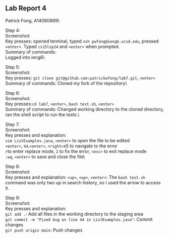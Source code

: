 ## Lab Report 4
Patrick Fong, A14080869\

Step 4:\
Screenshot:\
Key presses: opened terminal, typed ``ssh pwfong@ieng6.ucsd.edu``, pressed ``<enter>``. Typed ``cs15lsp24`` and ``<enter>`` when prompted.\
Summary of commands:\
Logged into ieng6\

Step 5:\
Screenshot:\
Key presses: ``git clone git@github.com:patrickwfong/lab7.git``, ``<enter>``\
Summary of commands: Cloned my fork of the repository\\

Step 6:\
Screenshot:\
Key presses:``cd lab7``, ``<enter>``, ``bash test.sh``, ``<enter>``\
Summary of commands: Changed working directory to the cloned directory, ran the shell script to run the tests.\\

Step 7:\
Screenshot:\
Key presses and explanation:\
``vim ListExamples.java``, ``<enter>`` to open the file to be edited\
``<enter>``, ``44``,``<enter>``, ``<right>``x5 to navigate to the error\
``r``to enter replace mode, ``2`` to fix the error, ``<esc>`` to exit replace mode\
``:wq``, ``<enter>`` to save and close the file\\

Step 8:\
Screenshot:\
Key presses and explanation: ``<up>``, ``<up>``, ``<enter>``: The ``bash test.sh`` command was only two up in search history, so I used the arrow to access it.

Step 9:\
Screenshot:\
Key presses and explanation:\
``git add .``: Add all files in the working directory to the staging area\
``git commit -m "Fixed bug on line 44 in ListExamples.java"``: Commit changes\
``git push origin main``: Push changes
